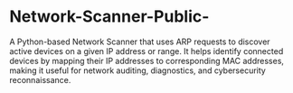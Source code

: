 # Network-Scanner-Public-
A Python-based Network Scanner that uses ARP requests to discover active devices on a given IP address or range. It helps identify connected devices by mapping their IP addresses to corresponding MAC addresses, making it useful for network auditing, diagnostics, and cybersecurity reconnaissance.
